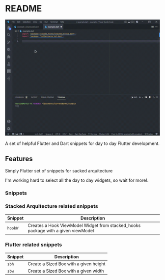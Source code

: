 # README

![snippets in action](assets/example.gif)

A set of helpful Flutter and Dart snippets for day to day Flutter development.

## Features

Simply Flutter set of snippets for sacked arquitecture

I'm working hard to select all the day to day widgets, so wait for more!.

### Snippets

### Stacked Arquitecture related snippets

| Snippet | Description                                                                       |
| ------- | --------------------------------------------------------------------------------- |
| `hookW` | Creates a Hook ViewModel Widget from stacked_hooks package with a given viewModel |

### Flutter related snippets

| Snippet | Description                            |
| ------- | -------------------------------------- |
| `sbh`   | Create a Sized Box with a given height |
| `sbw`   | Create a Sized Box with a given width  |
